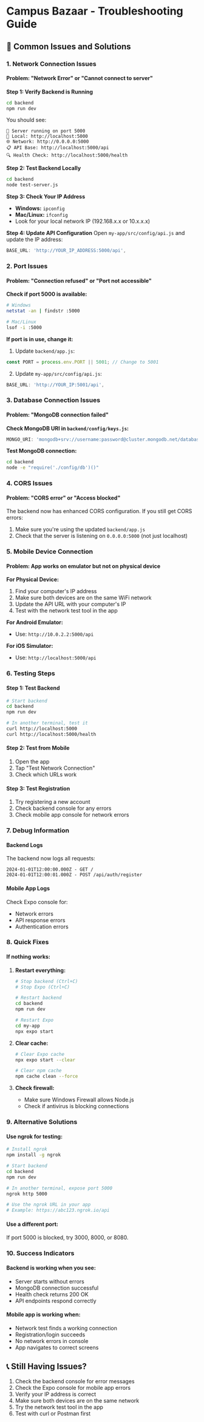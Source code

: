 # Campus Bazaar - Troubleshooting Guide

## 🚨 Common Issues and Solutions

### 1. Network Connection Issues

#### Problem: "Network Error" or "Cannot connect to server"

**Step 1: Verify Backend is Running**
```bash
cd backend
npm run dev
```
You should see:
```
🚀 Server running on port 5000
📱 Local: http://localhost:5000
🌐 Network: http://0.0.0.0:5000
📋 API Base: http://localhost:5000/api
🔍 Health Check: http://localhost:5000/health
```

**Step 2: Test Backend Locally**
```bash
cd backend
node test-server.js
```

**Step 3: Check Your IP Address**
- **Windows:** `ipconfig`
- **Mac/Linux:** `ifconfig`
- Look for your local network IP (192.168.x.x or 10.x.x.x)

**Step 4: Update API Configuration**
Open `my-app/src/config/api.js` and update the IP address:
```javascript
BASE_URL: 'http://YOUR_IP_ADDRESS:5000/api',
```

### 2. Port Issues

#### Problem: "Connection refused" or "Port not accessible"

**Check if port 5000 is available:**
```bash
# Windows
netstat -an | findstr :5000

# Mac/Linux
lsof -i :5000
```

**If port is in use, change it:**
1. Update `backend/app.js`:
```javascript
const PORT = process.env.PORT || 5001; // Change to 5001
```

2. Update `my-app/src/config/api.js`:
```javascript
BASE_URL: 'http://YOUR_IP:5001/api',
```

### 3. Database Connection Issues

#### Problem: "MongoDB connection failed"

**Check MongoDB URI in `backend/config/keys.js`:**
```javascript
MONGO_URI: 'mongodb+srv://username:password@cluster.mongodb.net/database'
```

**Test MongoDB connection:**
```bash
cd backend
node -e "require('./config/db')()"
```

### 4. CORS Issues

#### Problem: "CORS error" or "Access blocked"

The backend now has enhanced CORS configuration. If you still get CORS errors:

1. Make sure you're using the updated `backend/app.js`
2. Check that the server is listening on `0.0.0.0:5000` (not just localhost)

### 5. Mobile Device Connection

#### Problem: App works on emulator but not on physical device

**For Physical Device:**
1. Find your computer's IP address
2. Make sure both devices are on the same WiFi network
3. Update the API URL with your computer's IP
4. Test with the network test tool in the app

**For Android Emulator:**
- Use: `http://10.0.2.2:5000/api`

**For iOS Simulator:**
- Use: `http://localhost:5000/api`

### 6. Testing Steps

#### Step 1: Test Backend
```bash
# Start backend
cd backend
npm run dev

# In another terminal, test it
curl http://localhost:5000
curl http://localhost:5000/health
```

#### Step 2: Test from Mobile
1. Open the app
2. Tap "Test Network Connection"
3. Check which URLs work

#### Step 3: Test Registration
1. Try registering a new account
2. Check backend console for any errors
3. Check mobile app console for network errors

### 7. Debug Information

#### Backend Logs
The backend now logs all requests:
```
2024-01-01T12:00:00.000Z - GET /
2024-01-01T12:00:01.000Z - POST /api/auth/register
```

#### Mobile App Logs
Check Expo console for:
- Network errors
- API response errors
- Authentication errors

### 8. Quick Fixes

#### If nothing works:
1. **Restart everything:**
   ```bash
   # Stop backend (Ctrl+C)
   # Stop Expo (Ctrl+C)
   
   # Restart backend
   cd backend
   npm run dev
   
   # Restart Expo
   cd my-app
   npx expo start
   ```

2. **Clear cache:**
   ```bash
   # Clear Expo cache
   npx expo start --clear
   
   # Clear npm cache
   npm cache clean --force
   ```

3. **Check firewall:**
   - Make sure Windows Firewall allows Node.js
   - Check if antivirus is blocking connections

### 9. Alternative Solutions

#### Use ngrok for testing:
```bash
# Install ngrok
npm install -g ngrok

# Start backend
cd backend
npm run dev

# In another terminal, expose port 5000
ngrok http 5000

# Use the ngrok URL in your app
# Example: https://abc123.ngrok.io/api
```

#### Use a different port:
If port 5000 is blocked, try 3000, 8000, or 8080.

### 10. Success Indicators

#### Backend is working when you see:
- Server starts without errors
- MongoDB connection successful
- Health check returns 200 OK
- API endpoints respond correctly

#### Mobile app is working when:
- Network test finds a working connection
- Registration/login succeeds
- No network errors in console
- App navigates to correct screens

## 📞 Still Having Issues?

1. Check the backend console for error messages
2. Check the Expo console for mobile app errors
3. Verify your IP address is correct
4. Make sure both devices are on the same network
5. Try the network test tool in the app
6. Test with curl or Postman first
